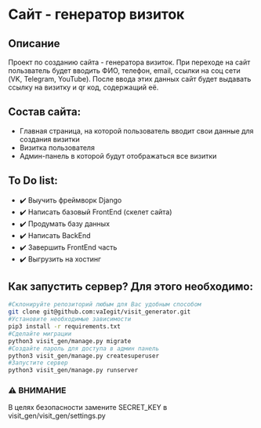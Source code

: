 # Сайт - генератор визиток
## Описание
Проект по созданию сайта - генератора визиток.
При переходе на сайт пользватель будет вводить ФИО, телефон, email, ссылки на соц сети (VK, Telegram, YouTube). После ввода этих данных сайт будет выдавать ссылку на визитку и qr код, содержащий её.
## Состав сайта:
* Главная страница, на которой пользователь вводит свои данные для создания визитки
* Визитка пользователя
* Админ-панель в которой будут отображаться все визитки
## To Do list:
- :heavy_check_mark: Выучить фреймворк Django
- :heavy_check_mark: Написать базовый FrontEnd (скелет сайта)
- :heavy_check_mark: Продумать базу данных
- :heavy_check_mark: Написать BackEnd
- :heavy_check_mark: Завершить FrontEnd часть
- :heavy_check_mark: Выгрузить на хостинг

## Как запустить сервер? Для этого необходимо:

```bash
#Склонируйте репозиторий любым для Вас удобным способом
git clone git@github.com:vaIegit/visit_generator.git 
#Установите необходимые зависимости
pip3 install -r requirements.txt 
#Сделайте миграции
python3 visit_gen/manage.py migrate
#Создайте пароль для доступа в админ панель
python3 visit_gen/manage.py createsuperuser
#Запустите сервер
python3 visit_gen/manage.py runserver
```

### :warning: ВНИМАНИЕ
В целях безопасности замените SECRET_KEY в visit_gen/visit_gen/settings.py
